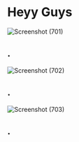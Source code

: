 # Heyy Guys
![Screenshot (701)](https://github.com/Ukashashere/ContactUS-page/assets/116743795/0b84c31f-fbb2-4de1-b3ae-b043bf185960)
## .
![Screenshot (702)](https://github.com/Ukashashere/ContactUS-page/assets/116743795/9d3633ad-1083-4057-a6dc-c22cc45b6116)
## .
![Screenshot (703)](https://github.com/Ukashashere/ContactUS-page/assets/116743795/ed736a9f-5032-4685-bce0-3b8192539f5d)
## .
